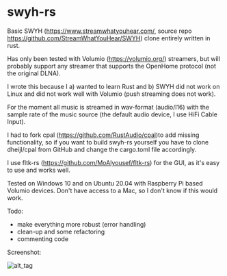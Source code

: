 # swyh-rs
Basic SWYH (https://www.streamwhatyouhear.com/, source repo https://github.com/StreamWhatYouHear/SWYH) clone entirely written in rust.

Has only been tested with Volumio (https://volumio.org/) streamers, but will probably support any streamer that supports the OpenHome protocol (not the original DLNA).

I wrote this because I a) wanted to learn Rust and b) SWYH did not work on Linux and did not work well with Volumio (push streaming does not work).

For the moment all music is streamed in wav-format (audio/l16) with the sample rate of the music source (the default audio device, I use HiFi Cable Input).

I had to fork cpal (https://github.com/RustAudio/cpal)to add missing functionality, so if you want to build swyh-rs yourself you have to clone dheijl/cpal from GitHub and change the cargo.toml file accordingly.

I use fltk-rs (https://github.com/MoAlyousef/fltk-rs) for the GUI, as it's easy to use and works well.

Tested on Windows 10 and on Ubuntu 20.04 with Raspberry Pi based Volumio devices. Don't have access to a Mac, so I don't know if this would work.

Todo: 

- make everything more robust (error handling)
- clean-up and some refactoring
- commenting code

Screenshot:

![alt_tag](https://user-images.githubusercontent.com/2384545/94599526-d65e9100-0290-11eb-9efe-def5506339ba.PNG)
